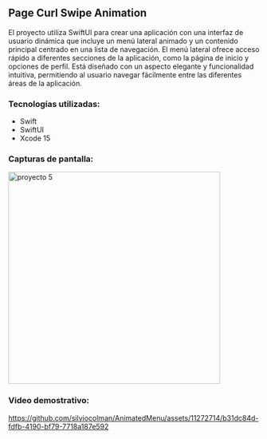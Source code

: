 ## Page Curl Swipe Animation
El proyecto utiliza SwiftUI para crear una aplicación con una interfaz de usuario dinámica que incluye un menú lateral animado y un contenido principal centrado en una lista de navegación.
El menú lateral ofrece acceso rápido a diferentes secciones de la aplicación, como la página de inicio y opciones de perfil. Está diseñado con un aspecto elegante y funcionalidad intuitiva, permitiendo al usuario navegar fácilmente entre las diferentes áreas de la aplicación.



### Tecnologías utilizadas:

- Swift
- SwiftUI 
- Xcode 15

### Capturas de pantalla:

<img width="425" alt="proyecto 5" src="https://github.com/silviocolman/AnimatedMenu/assets/11272714/790f5630-7296-49a6-9917-15ae0d67e1a8">



### Video demostrativo:


https://github.com/silviocolman/AnimatedMenu/assets/11272714/b31dc84d-fdfb-4190-bf79-7718a187e592

